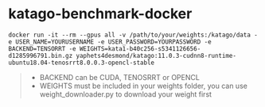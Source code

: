 # katago-benchmark-docker

```
docker run -it --rm --gpus all -v /path/to/your/weights:/katago/data -e USER_NAME=YOURUSERNAME -e USER_PASSWORD=YOURPASSWORD -e BACKEND=TENSORRT -e WEIGHTS=kata1-b40c256-s5341126656-d1285996791.bin.gz yaphets4desmond/katago:11.0.3-cudnn8-runtime-ubuntu18.04-tenosrrt8.0.0.3-opencl-stable
```

> * BACKEND can be CUDA, TENOSRRT or OPENCL
> * WEIGHTS must be included in your weights folder, you can use weight_downloader.py to download your weight first
